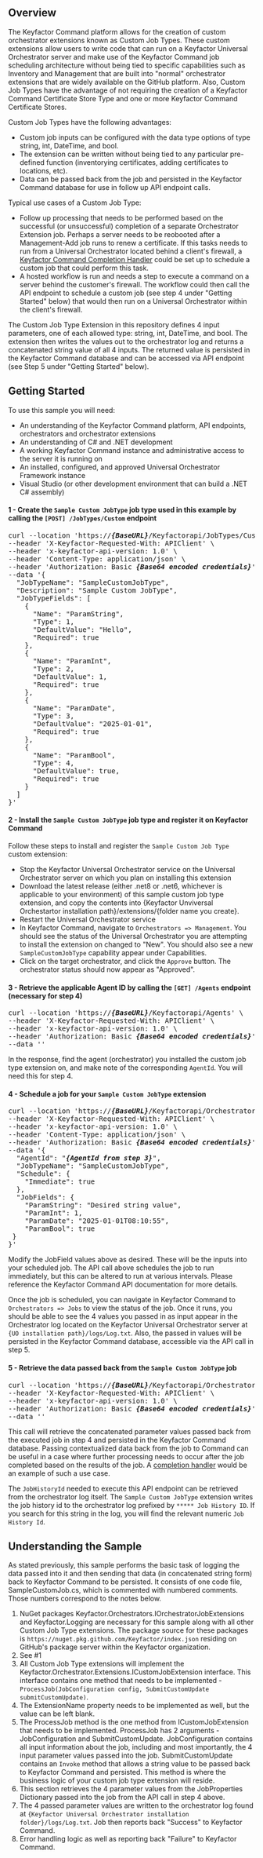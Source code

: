 ## Overview

The Keyfactor Command platform allows for the creation of custom orchestrator extensions known as Custom Job Types.  These custom extensions allow users to write code that can run on a Keyfactor Universal Orchestrator server and make use of the Keyfactor Command job scheduling architecture without being tied to specific capabilities such as Inventory and Management that are built into "normal" orchestrator extensions that are widely available on the GitHub platform.  Also, Custom Job Types have the advantage of not requiring the creation of a Keyfactor Command Certificate Store Type and one or more Keyfactor Command Certificate Stores.

Custom Job Types have the following advantages:
- Custom job inputs can be configured with the data type options of type string, int, DateTime, and bool.
- The extension can be written without being tied to any particular pre-defined function (inventorying certificates, adding certificates to locations, etc).
- Data can be passed back from the job and persisted in the Keyfactor Command database for use in follow up API endpoint calls.

Typical use cases of a Custom Job Type:
- Follow up processing that needs to be performed based on the successful (or unsuccessful) completion of a separate Orchestrator Extension job.  Perhaps a server needs to be reobooted after a Management-Add job runs to renew a certificate.  If this tasks needs to run from a Universal Orchestrator located behind a client's firewall, a [Keyfactor Command Completion Handler](https://github.com/Keyfactor/keyfactor-sample-jobcompletionhandler) could be set up to schedule a custom job that could perform this task.
- A hosted workflow is run and needs a step to execute a command on a server behind the customer's firewall.  The workflow could then call the API endpoint to schedule a custom job (see step 4 under "Getting Started" below) that would then run on a Universal Orchestrator within the client's firewall.


The Custom Job Type Extension in this repository defines 4 input parameters, one of each allowed type: string, int, DateTime, and bool.  The extension then writes the values out to the orchestrator log and returns a concatenated string value of all 4 inputs.  The returned value is persisted in the Keyfactor Command database and can be accessed via API endpoint (see Step 5 under "Getting Started" below).


## Getting Started

To use this sample you will need:
- An understanding of the Keyfactor Command platform, API endpoints, orchestrators and orchestrator extensions
- An understanding of C# and .NET development
- A working Keyfactor Command instance and administrative access to the server it is running on
- An installed, configured, and approved Universal Orchestrator Framework instance
- Visual Studio (or other development environment that can build a .NET C# assembly)

#### 1 - Create the `Sample Custom JobType` job type used in this example by calling the `[POST] /JobTypes/Custom` endpoint
<pre>
curl --location 'https://<b><i>{BaseURL}</b></i>/Keyfactorapi/JobTypes/Custom' \
--header 'X-Keyfactor-Requested-With: APIClient' \
--header 'x-keyfactor-api-version: 1.0' \
--header 'Content-Type: application/json' \
--header 'Authorization: Basic <b><i>{Base64 encoded credentials}</b></i>' \
--data '{
  "JobTypeName": "SampleCustomJobType",
  "Description": "Sample Custom JobType",
  "JobTypeFields": [
    {
      "Name": "ParamString",
      "Type": 1,
      "DefaultValue": "Hello",
      "Required": true
    },
    {
      "Name": "ParamInt",
      "Type": 2,
      "DefaultValue": 1,
      "Required": true
    }, 
    {
      "Name": "ParamDate",
      "Type": 3,
      "DefaultValue": "2025-01-01",
      "Required": true
    }, 
    {
      "Name": "ParamBool",
      "Type": 4,
      "DefaultValue": true,
      "Required": true
    }
  ]
}'
</pre>

#### 2 - Install the `Sample Custom JobType` job type and register it on Keyfactor Command
Follow these steps to install and register the `Sample Custom Job Type` custom extension:
- Stop the Keyfactor Universal Orchestrator service on the Universal Orchestrator server on which you plan on installing this extension
- Download the latest release (either .net8 or .net6, whichever is applicable to your environment) of this sample custom job type extension, and copy the contents into {Keyfactor Unviversal Orchestartor installation path}/extensions/{folder name you create}.
- Restart the Universal Orchestrator service
- In Keyfactor Command, navigate to `Orchestrators => Management`.  You should see the status of the Universal Orchestrator you are attempting to install the extension on changed to "New".  You should also see a new `SampleCustomJobType` capability appear under Capabilities.
- Click on the target orchestrator, and click the `Approve` button.  The orchestrator status should now appear as "Approved".

#### 3 - Retrieve the applicable Agent ID by calling the `[GET] /Agents` endpoint (necessary for step 4)
<pre>
curl --location 'https://<b><i>{BaseURL}</b></i>/Keyfactorapi/Agents' \
--header 'X-Keyfactor-Requested-With: APIClient' \
--header 'x-keyfactor-api-version: 1.0' \
--header 'Authorization: Basic <b><i>{Base64 encoded credentials}</b></i>' \
--data ''
</pre>

In the response, find the agent (orchestrator) you installed the custom job type extension on, and make note of the corresponding `AgentId`.  You will need this for step 4.

#### 4 - Schedule a job for your `Sample Custom JobType` extension
<pre>
curl --location 'https://<b><i>{BaseURL}</b></i>/Keyfactorapi/OrchestratorJobs/Custom' \
--header 'X-Keyfactor-Requested-With: APIClient' \
--header 'x-keyfactor-api-version: 1.0' \
--header 'Content-Type: application/json' \
--header 'Authorization: Basic <b><i>{Base64 encoded credentials}</b></i>' \
--data '{
  "AgentId": "<b><i>{AgentId from step 3}</b></i>",
  "JobTypeName": "SampleCustomJobType",
  "Schedule": {
    "Immediate": true
  },
  "JobFields": {
    "ParamString": "Desired string value",
    "ParamInt": 1,
    "ParamDate": "2025-01-01T08:10:55",
    "ParamBool": true
 }
}'
</pre>

Modify the JobField values above as desired.  These will be the inputs into your scheduled job.  The API call above schedules the job to run immediately, but this can be altered to run at various intervals.  Please reference the Keyfactor Command API documentation for more details.

Once the job is scheduled, you can navigate in Keyfactor Command to `Orchestrators => Jobs` to view the status of the job.  Once it runs, you should be able to see the 4 values you passed in as input appear in the Orchestrator log located on the Keyfactor Universal Orchestrator server at `{UO installation path}/logs/Log.txt`.  Also, the passed in values will be persisted in the Keyfactor Command database, accessible via the API call in step 5.

#### 5 - Retrieve the data passed back from the `Sample Custom JobType` job
<pre>
curl --location 'https://<b><i>{BaseURL}</b></i>/Keyfactorapi/OrchestratorJobs/JobStatus/Data?jobHistoryId=<b><i>{job history id from job run in step 4}</b></i>' \
--header 'X-Keyfactor-Requested-With: APIClient' \
--header 'x-keyfactor-api-version: 1.0' \
--header 'Authorization: Basic <b><i>{Base64 encoded credentials}</b></i>' \
--data ''
</pre>

This call will retrieve the concatenated parameter values passed back from the executed job in step 4 and persisted in the Keyfactor Command database.  Passing contextualized data back from the job to Command can be useful in a case where further processing needs to occur after the job completed based on the results of the job.  A [completion handler](https://github.com/Keyfactor/keyfactor-sample-jobcompletionhandler) would be an example of such a use case.

The `JobHistoryId` needed to execute this API endpoint can be retrieved from the orchestrator log itself.  The `Sample Custom JobType` extension writes the job history id to the orchestrator log prefixed by `***** Job History ID`.  If you search for this string in the log, you will find the relevant numeric `Job History Id`.


## Understanding the Sample

As stated previously, this sample performs the basic task of logging the data passed into it and then sending that data (in concatenated string form) back to Keyfactor Command to be persisted.  It consists of one code file, SampleCustomJob.cs, which is commented with numbered comments.  Those numbers correspond to the notes below.

1. NuGet packages Keyfactor.Orchestrators.IOrchestratorJobExtensions and Keyfactor.Logging are necessary for this sample along with all other Custom Job Type extensions.  The package source for these packages is `https://nuget.pkg.github.com/Keyfactor/index.json` residing on GitHub's package server within the Keyfactor organization.
2. See #1
3. All Custom Job Type extensions will implement the Keyfactor.Orchestrator.Extensions.ICustomJobExtension interface.  This interface contains one method that needs to be implemented - `ProcessJob(JobConfiguration config, SubmitCustomUpdate submitCustomUpdate)`.
4. The ExtensionName property needs to be implemented as well, but the value can be left blank.
5. The ProcessJob method is the one method from ICustomJobExtension that needs to be implemented.  ProcessJob has 2 arguments - JobConfiguration and SubmitCustomUpdate.  JobConfiguration contains all input information about the job, including and most importantly, the 4 input parameter values passed into the job.  SubmitCustomUpdate contains an `Invoke` method that allows a string value to be passed back to Keyfactor Command and persisted.  This method is where the business logic of your custom job type extension will reside.
6. This section retrieves the 4 parameter values from the JobProperties Dictionary passed into the job from the API call in step 4 above.
7. The 4 passed parameter values are written to the orchestrator log found at `{Keyfactor Universal Orchestrator installation folder}/logs/Log.txt`.  Job then reports back "Success" to Keyfactor Command.
8. Error handling logic as well as reporting back "Failure" to Keyfactor Command.